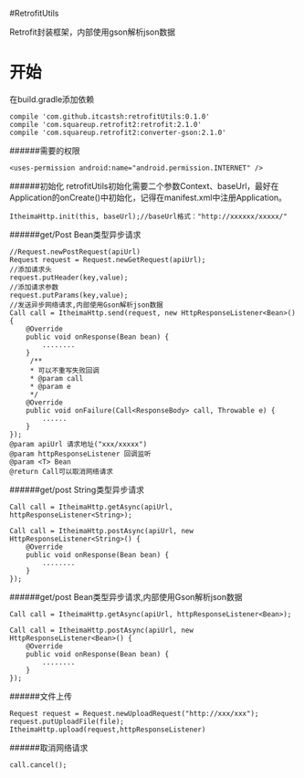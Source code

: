 #RetrofitUtils

Retrofit封装框架，内部使用gson解析json数据

开始
===
在build.gradle添加依赖
```
compile 'com.github.itcastsh:retrofitUtils:0.1.0'
compile 'com.squareup.retrofit2:retrofit:2.1.0'
compile 'com.squareup.retrofit2:converter-gson:2.1.0'
```

######需要的权限
```
<uses-permission android:name="android.permission.INTERNET" />
```

######初始化
retrofitUtils初始化需要二个参数Context、baseUrl，最好在Application的onCreate()中初始化，记得在manifest.xml中注册Application。
```
ItheimaHttp.init(this, baseUrl);//baseUrl格式："http://xxxxxx/xxxxx/"
```

######get/Post Bean类型异步请求
```
//Request.newPostRequest(apiUrl)
Request request = Request.newGetRequest(apiUrl);
//添加请求头
request.putHeader(key,value);
//添加请求参数
request.putParams(key,value);
//发送异步网络请求,内部使用Gson解析json数据
Call call = ItheimaHttp.send(request, new HttpResponseListener<Bean>() {
    @Override
    public void onResponse(Bean bean) {
        ........
    }
     /**
     * 可以不重写失败回调
     * @param call
     * @param e
     */
    @Override
    public void onFailure(Call<ResponseBody> call, Throwable e) {
        ......
    }
});
@param apiUrl 请求地址("xxx/xxxxx")
@param httpResponseListener 回调监听
@param <T> Bean
@return Call可以取消网络请求
```

######get/post String类型异步请求
```
Call call = ItheimaHttp.getAsync(apiUrl, httpResponseListener<String>);

Call call = ItheimaHttp.postAsync(apiUrl, new HttpResponseListener<String>() {
    @Override
    public void onResponse(Bean bean) {
        ........
    }
});
```

######get/post Bean类型异步请求,内部使用Gson解析json数据
```
Call call = ItheimaHttp.getAsync(apiUrl, httpResponseListener<Bean>);

Call call = ItheimaHttp.postAsync(apiUrl, new HttpResponseListener<Bean>() {
    @Override
    public void onResponse(Bean bean) {
        ........
    }
});
```

######文件上传
```
Request request = Request.newUploadRequest("http://xxx/xxx");
request.putUploadFile(file);
ItheimaHttp.upload(request,httpResponseListener)
```

######取消网络请求
```
call.cancel();
```
